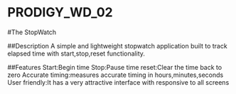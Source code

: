# PRODIGY_WD_02
#The StopWatch

##Description
A simple and lightweight stopwatch application built to track elapsed time with start,stop,reset functionality.

##Features
Start:Begin time
Stop:Pause time
reset:Clear the time back to zero
Accurate timing:measures accurate timing in hours,minutes,seconds
User friendly:It has a very attractive interface with responsive to all screens
